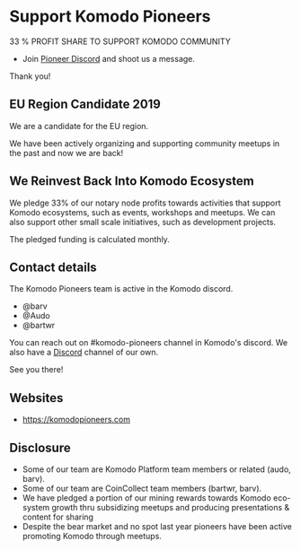 # Support Komodo Pioneers

33 % PROFIT SHARE TO SUPPORT KOMODO COMMUNITY

* Join [Pioneer Discord](http://bit.ly/KPdiscord) and shoot us a message.

Thank you!


## EU Region Candidate 2019
We are a candidate for the EU region.

We have been actively organizing and supporting community meetups in the past and now we are back! 

## We Reinvest Back Into Komodo Ecosystem

We pledge 33% of our notary node profits towards activities that support Komodo ecosystems, such as events, workshops and meetups. We can also support other small scale initiatives, such as development projects. 

The pledged funding is calculated monthly. 

## Contact details
The Komodo Pioneers team is active in the Komodo discord.


- @barv
- @Audo
- @bartwr


You can reach out on #komodo-pioneers channel in Komodo's discord. We also have a [Discord](http://bit.ly/KPdiscord) channel of our own.

See you there!

## Websites
- https://komodopioneers.com

## Disclosure

- Some of our team are Komodo Platform team members or related (audo, barv).
- Some of our team are CoinCollect team members (bartwr, barv).
- We have pledged a portion of our mining rewards towards Komodo eco-system growth thru subsidizing meetups and producing presentations & content for sharing
- Despite the bear market and no spot last year pioneers have been active promoting Komodo through meetups.
